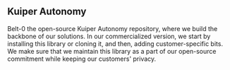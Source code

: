 ## Kuiper Autonomy

Belt-0 the open-source Kuiper Autonomy repository, where we build the backbone of our solutions. In our commercialized version, we start by installing this library or cloning it, and then, adding customer-specific bits. We make sure that we maintain this library as a part of our open-source commitment while keeping our customers' privacy.

